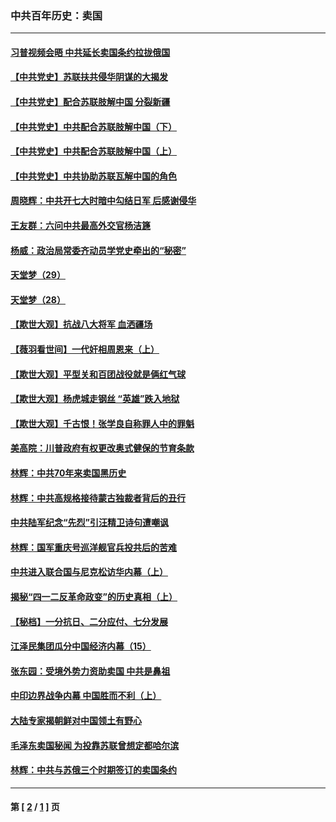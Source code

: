 ### 中共百年历史：卖国
---
#### [习普视频会晤 中共延长卖国条约拉拢俄国](../../pages/nf1176117/n13060971.md?10170430) 
#### [【中共党史】苏联扶共侵华阴谋的大揭发](../../pages/nf1176117/n13056050.md?10170430) 
#### [【中共党史】配合苏联肢解中国 分裂新疆](../../pages/nf1176117/n13040700.md?10170430) 
#### [【中共党史】中共配合苏联肢解中国（下）](../../pages/nf1176117/n13035660.md?10170430) 
#### [【中共党史】中共配合苏联肢解中国（上）](../../pages/nf1176117/n13030262.md?10170430) 
#### [【中共党史】中共协助苏联瓦解中国的角色](../../pages/nf1176117/n13018109.md?10170430) 
#### [周晓辉：中共开七大时暗中勾结日军 后感谢侵华](../../pages/nf1176117/n12921960.md?10170430) 
#### [王友群：六问中共最高外交官杨洁篪](../../pages/nf1176117/n12836495.md?10170430) 
#### [杨威：政治局常委齐动员学党史牵出的“秘密”](../../pages/nf1176117/n12764642.md?10170430) 
#### [天堂梦（29）](../../pages/nf1176117/n12408465.md?10170430) 
#### [天堂梦（28）](../../pages/nf1176117/n12408309.md?10170430) 
#### [【欺世大观】抗战八大将军 血洒疆场](../../pages/nf1176117/n12357044.md?10170430) 
#### [【薇羽看世间】一代奸相周恩来（上）](../../pages/nf1176117/n12401109.md?10170430) 
#### [【欺世大观】平型关和百团战役就是俩红气球](../../pages/nf1176117/n12359157.md?10170430) 
#### [【欺世大观】杨虎城走钢丝 “英雄”跌入地狱](../../pages/nf1176117/n12358840.md?10170430) 
#### [【欺世大观】千古恨！张学良自称罪人中的罪魁](../../pages/nf1176117/n12358629.md?10170430) 
#### [美高院：川普政府有权更改奥式健保的节育条款](../../pages/nf1176117/n12242171.md?10170430) 
#### [林辉：中共70年来卖国黑历史](../../pages/nf1176117/n11552181.md?10170430) 
#### [林辉：中共高规格接待蒙古独裁者背后的丑行](../../pages/nf1176117/n11225005.md?10170430) 
#### [中共陆军纪念“先烈”引汪精卫诗句遭嘲讽](../../pages/nf1176117/n11153345.md?10170430) 
#### [林辉：国军重庆号巡洋舰官兵投共后的苦难](../../pages/nf1176117/n10997801.md?10170430) 
#### [中共进入联合国与尼克松访华内幕（上）](../../pages/nf1176117/n10138788.md?10170430) 
#### [揭秘“四一二反革命政变”的历史真相（上）](../../pages/nf1176117/n9996650.md?10170430) 
#### [【秘档】一分抗日、二分应付、七分发展](../../pages/nf1176117/n9331484.md?10170430) 
#### [江泽民集团瓜分中国经济内幕（15）](../../pages/nf1176117/n9268584.md?10170430) 
#### [张东园：受境外势力资助卖国 中共是鼻祖](../../pages/nf1176117/n9272480.md?10170430) 
#### [中印边界战争内幕 中国胜而不利（上）](../../pages/nf1176117/n9252458.md?10170430) 
#### [大陆专家揭朝鲜对中国领土有野心](../../pages/nf1176117/n9074056.md?10170430) 
#### [毛泽东卖国秘闻 为投靠苏联曾想定都哈尔滨](../../pages/nf1176117/n9058631.md?10170430) 
#### [林辉：中共与苏俄三个时期签订的卖国条约](../../pages/nf1176117/n9036062.md?10170430) 

---
#### 第 [ [2](./2.md?10170430) / [1](./1.md?10170430) ] 页
